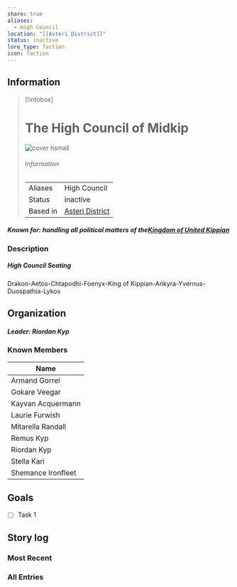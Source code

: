 ```yaml
---
share: true
aliases:
  - High Council
location: "[[Asteri District]]"
status: inactive
lore_type: faction
icon: faction
---
```

## Information
> [!infobox]
> # The High Council of Midkip
> ![cover hsmall](insertimage.png)
> ###### Information
> |   |  |
> | ---- | ---- |
> | Aliases | High Council|
> | Status| inactive|
> | Based in|  [Asteri District](../Locations/Areas/Asteri%20District.md)|
##### Known for: handling all political matters of the[Kingdom of United Kippian](../Locations/Kingdoms/Kingdom%20of%20United%20Kippian.md)
### Description
##### High Council Seating
Drakon-Aetos-Chtapodhi-Foenyx-King of Kippian-Ankyra-Yvernus-Duospathia-Lykos

## Organization
##### Leader: Riordan Kyp
### Known Members
| Name                                               |
| -------------------------------------------------- |
| Armand Gorrel           |
| Gokare Veegar           |
| Kayvan Acquermann   |
| Laurie Furwish         |
| Mitarella Randall   |
| Remus Kyp                   |
| Riordan Kyp               |
| Stella Kari               |
| Shemance Ironfleet |

## Goals
- [ ] Task 1
## Story log
### Most Recent

### All Entries
